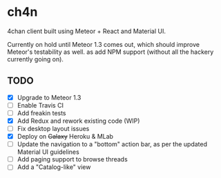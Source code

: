 # ch4n

4chan client built using Meteor + React and Material UI.

Currently on hold until Meteor 1.3 comes out, which should improve Meteor's testability as well.
as add NPM support (without all the hackery currently going on).

## TODO

- [X] Upgrade to Meteor 1.3
- [ ] Enable Travis CI
- [ ] Add freakin tests
- [X] Add Redux and rework existing code (WIP)
- [ ] Fix desktop layout issues
- [X] Deploy on ~~Galaxy~~ Heroku & MLab
- [ ] Update the navigation to a "bottom" action bar, as per the updated Material UI guidelines
- [ ] Add paging support to browse threads
- [ ] Add a "Catalog-like" view
